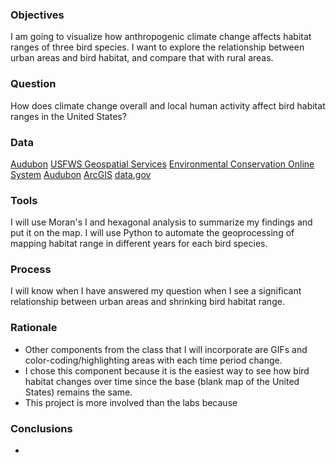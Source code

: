 ### Objectives
I am going to visualize how anthropogenic climate change affects habitat ranges of three bird species.
I want to explore the relationship between urban areas and bird habitat, and compare that with rural areas.

### Question
How does climate change overall and local human activity affect bird habitat ranges in the United States?

### Data
[Audubon](http://climate.audubon.org/article/audubon-report-glance)
[USFWS Geospatial Services](https://www.fws.gov/gis/data/national/)
[Environmental Conservation Online System](https://ecos.fws.gov/ecp/report/table/critical-habitat.html)
[Audubon](http://climate.audubon.org/article/audubon-report-glance)
[ArcGIS](https://www.arcgis.com/home/item.html?id=06e80debbbc540b2bc620f874b011774)
[data.gov](https://catalog.data.gov/dataset?tags=bird)

### Tools
I will use Moran's I and hexagonal analysis to summarize my findings and put it on the map.
I will use Python to automate the geoprocessing of mapping habitat range in different years for each bird species.

### Process
I will know when I have answered my question when I see a significant relationship between urban areas and shrinking bird habitat range.

### Rationale
* Other components from the class that I will incorporate are GIFs and color-coding/highlighting areas with each time period change.
* I chose this component because it is the easiest way to see how bird habitat changes over time since the base (blank map of the United
States) remains the same.
* This project is more involved than the labs because

### Conclusions
* 
